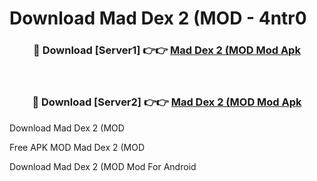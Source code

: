 # Download Mad Dex 2 (MOD - 4ntr0



<div align="center">
<h3>🔴 Download [Server1] 👉👉 <a href="https://momento.my/?title=Mad_Dex_2_(MOD">Mad Dex 2 (MOD Mod Apk</a></h3><br>

<h3>🔴 Download [Server2] 👉👉 <a href="https://momento.my/?title=Mad_Dex_2_(MOD">Mad Dex 2 (MOD Mod Apk</a></h3>
</div>



Download Mad Dex 2 (MOD 

Free APK MOD Mad Dex 2 (MOD 

Download Mad Dex 2 (MOD Mod For Android
